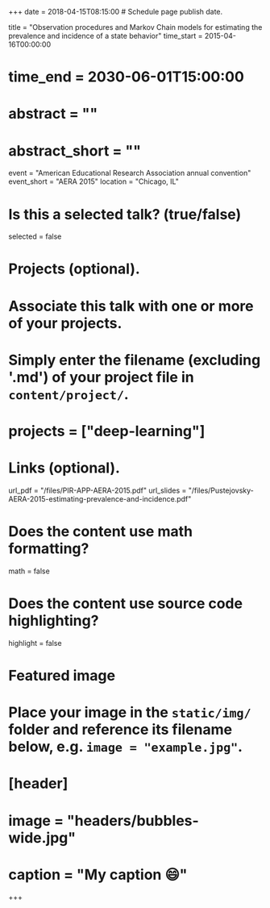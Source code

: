 +++
date = 2018-04-15T08:15:00  # Schedule page publish date.

title = "Observation procedures and Markov Chain models for estimating the prevalence and incidence of a state behavior"
time_start = 2015-04-16T00:00:00
# time_end = 2030-06-01T15:00:00
# abstract = ""
# abstract_short = ""
event = "American Educational Research Association annual convention"
event_short = "AERA 2015"
location = "Chicago, IL"


# Is this a selected talk? (true/false)
selected = false

# Projects (optional).
#   Associate this talk with one or more of your projects.
#   Simply enter the filename (excluding '.md') of your project file in `content/project/`.
# projects = ["deep-learning"]

# Links (optional).
url_pdf = "/files/PIR-APP-AERA-2015.pdf"
url_slides = "/files/Pustejovsky-AERA-2015-estimating-prevalence-and-incidence.pdf"


# Does the content use math formatting?
math = false

# Does the content use source code highlighting?
highlight = false

# Featured image
# Place your image in the `static/img/` folder and reference its filename below, e.g. `image = "example.jpg"`.
# [header]
# image = "headers/bubbles-wide.jpg"
# caption = "My caption :smile:"

+++

